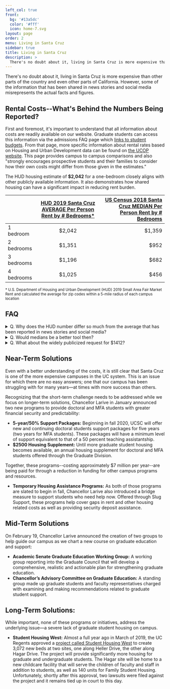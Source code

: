 ```yaml
---
left_col: true
front:
  bg: '#13a5dc'
  color: '#fff'
  icon: home-7.svg
layout: page
order: 2
menu: Living in Santa Cruz
sidebar: true
title: Living in Santa Cruz
description: >
  There's no doubt about it, living in Santa Cruz is more expensive than other parts of the country and even other parts of California.  However, some of the information that has been shared in news stories and social media misrepresents the actual facts and figures. Learn more about living in Santa Cruz.
---
```


There's no doubt about it, living in Santa Cruz is more expensive than other parts of the country and even other parts of California. However, some of the information that has been shared in news stories and social media misrepresents the actual facts and figures.
 
## Rental Costs--What's Behind the Numbers Being Reported?

First and foremost, it's important to understand that all information about costs are readily available on our website. Graduate students can access this information via the admissions FAQ page which [links to student budgets](https://financialaid.ucsc.edu/cost-to-attend/graduate-costs.html). From that page, more specific information about rental rates based on Housing and Urban Development data can be found on [the UCOP website](https://www.ucop.edu/student-affairs/_files/housing-costs-near-campuses.pdf). This page provides campus to campus comparisons and also "strongly encourages prospective students and their families to consider how their own costs might differ from those given in the estimates."
 
The HUD housing estimate of __$2,042__ for a one-bedroom closely aligns with other publicly available information. It also demonstrates how shared housing can have a significant impact in reducing rent burden.

| | [HUD 2019 Santa Cruz __AVERAGE__ Per Person Rent by # Bedrooms*](https://www.ucop.edu/student-affairs/_files/housing-costs-near-campuses.pdf) |  [US Census 2018 Santa Cruz __MEDIAN__ Per Person Rent by # Bedrooms](https://data.census.gov/cedsci/table?q=median%20rent%20santa%20cruz,%20california&hidePreview=false&tid=ACSDT1Y2018.B25031&vintage=2018&layer=county&cid=DP04_0001E&g=0500000US06065&y=2018) |
| ------------- |:-------------:| -----:|
| 1 bedroom |  $2,042 |  $1,359 |
| 2 bedrooms |  $1,351 |  $952 |
| 3 bedrooms |  $1,196 |  $682 |
| 4 bedrooms |  $1,025 |  $456 |

<small>* U.S. Department of Housing and Urban Development (HUD) 2019 Small Area Fair Market Rent and calculated the average for zip codes within a 5-mile radius of each campus location</small>

## FAQ

<details>
<summary>Q. Why does the HUD number differ so much from the average that has been reported in news stories and social media?</summary>
A. It’s important to keep in mind that the Rent Café average rental price of $2611 reported in news and social media is NOT for a one bedroom.  Instead, it represents ALL rental units regardless of number of bedrooms (1, 5, or more). 
</details>

<details>
<summary>Q. Would medians be a better tool then?</summary>

A. In principle that is a better tool as it represents the 50% mark of units rented.  But as the Census Data demonstrates, that can be difficult as well. It’s important to keep catchment areas similar—the census catchment area in the chart above is much larger than the HUD one used by UCOP. When we compare like to like—the catchment area and the number of bedrooms—the numbers should be fairly similar. For example, a recent [Rentometer report](https://www.rentometer.com/analysis/1-bed/1156-high-st-santa-cruz-california-95064/SNmFE149pvc/overview) returned an average rent of $2044 in a three mile radius from the UCSC campus—just $1 off the HUD estimate and a median of $1998—just $45 lower than the HUD number. 
</details>

<details>
<summary>Q. What about the widely publicized request for $1412?</summary>

Our team for the most part has been unable to replicate this number.  However, using information and methodology cited in early wildcat communications we believe that the difference between the average rental price of a 2 and 3 bedroom apartment in Santa Cruz relative to Riverside was calculated to be $1412/month based on Zillow rental data for the last 18 months.  

<p>Unfortunately, we believe that a final step--dividing by 2.5 (the average number of people occupying the home) to arrive at a per person average of $565/month was missed.</p>
</details>

## Near-Term Solutions

Even with a better understanding of the costs, it is still clear that Santa Cruz is one of the more expensive campuses in the UC system.  This is an issue for which there are no easy answers; one that our campus has been struggling with for many years—at times with more success than others.  
 
Recognizing that the short-term challenge needs to be addressed while we focus on longer-term solutions, Chancellor Larive in January announced two new programs to provide doctoral and MFA students with greater financial security and predictability:

- __5-year/50% Support Packages:__ Beginning in fall 2020, UCSC will offer new and continuing doctoral students support packages for five years (two years for MFA students). These packages will have a minimum level of support equivalent to that of a 50 percent teaching assistantship.
- __$2500 Housing Supplement:__ Until more graduate student housing becomes available, an annual housing supplement for doctoral and MFA students offered through the Graduate Division.

Together, these programs--costing approximately $7 million per year--are being paid for through a reduction in funding for other campus programs and resources.

- __Temporary Housing Assistance Programs:__ As both of those programs are slated to begin in fall, Chancellor Larive also introduced a bridge measure to support students who need help now. Offered through Slug Support, these programs help cover gaps in rent and other housing related costs as well as providing security deposit assistance.

## Mid-Term Solutions
 
On February 19, Chancellor Larive announced the creation of two groups to help guide our campus as we chart a new course on graduate education and support: 

- __Academic Senate Graduate Education Working Group:__ A working group reporting into the Graduate Council that will develop a comprehensive, realistic and actionable plan for strengthening graduate education.
- __Chancellor’s Advisory Committee on Graduate Education:__ A standing group made up graduate students and faculty representatives charged with examining and making recommendations related to graduate student support.

 
## Long-Term Solutions:

While important, none of these programs or initiatives, address the underlying issue—a severe lack of graduate student housing on campus. 
 
- __Student Housing West:__ Almost a full year ago in March of 2019, the UC Regents approved a [project called Student Housing West](https://news.ucsc.edu/2019/04/kresge-shw-approval.html) to create 3,072 new beds at two sites, one along Heller Drive, the other along Hagar Drive.  The project will provide significantly more housing for graduate and undergraduate students. The Hagar site will be home to a new childcare facility that will serve the children of faculty and staff in addition to students, as well as 140 units for Family Student Housing. Unfortunately, shortly after this approval, two lawsuits were filed against the project and it remains tied up in court to this day.

